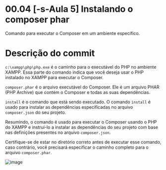 # **00.04 [-s-Aula 5] Instalando o composer phar**
Comando para executar o Composer em um ambiente específico. 

Descrição do commit
=====


`c:\xampp\php\php.exe` é o caminho para o executável do PHP no ambiente XAMPP. Essa parte do comando indica que você deseja usar o PHP instalado no XAMPP para executar o Composer.

`composer.phar` é o arquivo executável do Composer. Ele é um arquivo PHAR (PHP Archive) que contém o Composer e todas as suas dependências.

`install` é o comando que está sendo executado. O comando `install` é usado para instalar as dependências especificadas no arquivo `composer.json` do seu projeto.

Resumindo, o comando  é usado para executar o Composer usando o PHP do XAMPP e instruí-lo a instalar as dependências do seu projeto com base nas definições presentes no arquivo `composer.json`.

Certifique-se de estar no diretório correto antes de executar esse comando, caso contrário, você precisará especificar o caminho completo para o arquivo `composer.phar`.

![image](https://github.com/H7-Dev/README.X/assets/93455937/378c6a89-03ae-4479-add2-10d1852c9364)